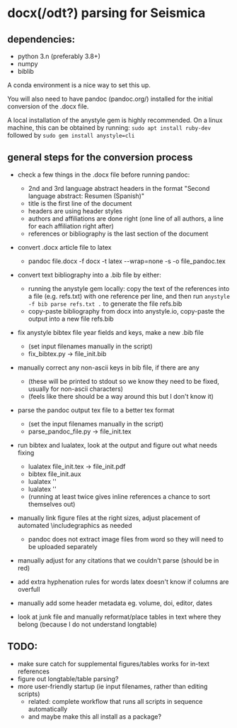 # docx(/odt?) parsing for Seismica

## dependencies:
- python 3.n (preferably 3.8+)
- numpy
- biblib

A conda environment is a nice way to set this up.

You will also need to have pandoc (pandoc.org/) installed for the initial conversion of the .docx file.

A local installation of the anystyle gem is highly recommended. On a linux machine, this can be obtained by running: `sudo apt install ruby-dev` followed by `sudo gem install anystyle=cli`


## general steps for the conversion process

- check a few things in the .docx file before running pandoc:
    - 2nd and 3rd language abstract headers in the format "Second language abstract: Resumen (Spanish)" 
    - title is the first line of the document
    - headers are using header styles
    - authors and affiliations are done right (one line of all authors, a line for each affiliation right after)
    - references or bibliography is the last section of the document

- convert .docx article file to latex
    - pandoc file.docx -f docx -t latex --wrap=none -s -o file_pandoc.tex

- convert text bibliography into a .bib file by either:
    - running the anystyle gem locally: copy the text of the references into a file (e.g. refs.txt) with one reference per line, and then run `anystyle -f bib parse refs.txt .` to generate the file refs.bib
    - copy-paste bibliography from docx into anystyle.io, copy-paste the output into a new file refs.bib

- fix anystyle bibtex file year fields and keys, make a new .bib file
    - (set input filenames manually in the script)
    - fix_bibtex.py -> file_init.bib

- manually correct any non-ascii keys in bib file, if there are any
    - (these will be printed to stdout so we know they need to be fixed, usually for non-ascii characters)
    - (feels like there should be a way around this but I don't know it)

- parse the pandoc output tex file to a better tex format
    - (set the input filenames manually in the script)
    - parse_pandoc_file.py -> file_init.tex

- run bibtex and lualatex, look at the output and figure out what needs fixing
    - lualatex file_init.tex -> file_init.pdf
    - bibtex file_init.aux
    - lualatex ''
    - lualatex ''
    - (running at least twice gives inline references a chance to sort themselves out)

- manually link figure files at the right sizes, adjust placement of automated \includegraphics as needed
    - pandoc does not extract image files from word so they will need to be uploaded separately
- manually adjust for any citations that we couldn't parse (should be in red)
- add extra hyphenation rules for words latex doesn't know if columns are overfull
- manually add some header metadata eg. volume, doi, editor, dates
- look at junk file and manually reformat/place tables in text where they belong (because I do not understand longtable)


## TODO: 
- make sure catch for supplemental figures/tables works for in-text references
- figure out longtable/table parsing?
- more user-friendly startup (ie input filenames, rather than editing scripts)
    - related: complete workflow that runs all scripts in sequence automatically
    - and maybe make this all install as a package?

